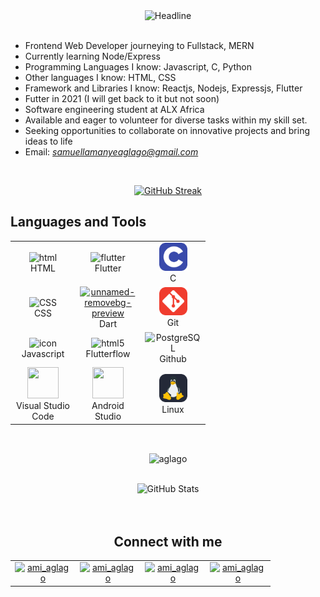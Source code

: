 <div align="center">
  <img src="https://readme-typing-svg.herokuapp.com?color=139ae1&size=32&center=true&vCenter=true&width=600&height=50&lines=Frontend+Developer;Journeying+to+full+stack;Neuroscience+Enthusiast" alt="Headline" />
</div>

<br>

- Frontend Web Developer journeying to Fullstack, MERN
- Currently learning Node/Express
- Programming Languages I know: Javascript, C, Python
- Other languages I know: HTML, CSS
- Framework and Libraries I know: Reactjs, Nodejs, Expressjs, Flutter
- Futter in 2021 (I will get back to it but not soon)
- Software engineering student at ALX Africa
- Available and eager to volunteer for diverse tasks within my skill set.
- Seeking opportunities to collaborate on innovative projects and bring ideas to life
- Email: *samuellamanyeaglago@gmail.com*

<br>

<div align="center">
  
  [![GitHub Streak](https://streak-stats.demolab.com/?user=aglago)](https://git.io/streak-stats)
</div>

## Languages and Tools
<!-- Languages table -->
<table align="center">
   <!-- Row 1 -->
   <tr>
     <!-- Column 2 -->
      <td align="center" width="90">
         <img src="https://upload.wikimedia.org/wikipedia/commons/thumb/3/38/HTML5_Badge.svg/1200px-HTML5_Badge.svg.png" alt="html" width="50" height="50"/>
         <br>HTML
      </td>
      <!-- Column 1 -->
      <td align="center" width="90">
         <img src="https://cdn.iconscout.com/icon/free/png-256/free-flutter-2038877-1720090.png" alt="flutter" width="45" height="45"/>
         <br>Flutter
      </td>
      <!-- Column 3 -->
      <td align="center" width="90">
        <img src="https://raw.githubusercontent.com/tandpfun/skill-icons/59059d9d1a2c092696dc66e00931cc1181a4ce1f/icons/C.svg" alt="icon" width="45" height="45" />
        <br>C
      </td>
   </tr>
   <!-- Row 2 -->
   <tr>
     <!-- Column 2 Data -->
      <td align="center" width="90">
         <img src="https://upload.wikimedia.org/wikipedia/commons/thumb/6/62/CSS3_logo.svg/800px-CSS3_logo.svg.png" alt="CSS" border="0" width="50" height="50">
         <br>CSS
      </td>
     <!-- Column 1 -->
      <td align="center" width="90">
         <a href="https://imgbb.com/"><img src="https://i.ibb.co/G3gwm9p/unnamed-removebg-preview.png" alt="unnamed-removebg-preview" border="0" width="55" height="55"></a>
         <br>Dart
      </td>
     <!-- Column 2 -->
      <td align="center" width="90">
         <img src="https://raw.githubusercontent.com/tandpfun/skill-icons/59059d9d1a2c092696dc66e00931cc1181a4ce1f/icons/Git.svg" width="45" height="45" alt="PostgreSQL" />
      <br>Git
      </td>
   </tr>
   <!-- Row 3 -->
   <tr>
     <!-- Column 3 -->
     <!-- Column 3 -->
      <td align="center" width="90">
         <img src="https://techstack-generator.vercel.app/js-icon.svg" alt="icon" width="45" height="45" />
      <br>Javascript
      </td>
      <td align="center" width="90">
         <img src="https://app.flutterflow.io/icons/ff-icon-192.png" alt="html5" width="50" height="50"/>
         <br>Flutterflow
      </td>
     <!-- Column 3 -->
      <td align="center" width="90">
         <img src="https://www.vectorlogo.zone/logos/github/github-icon.svg" width="45" height="45" alt="PostgreSQL" />
      <br>Github
      </td>
   </tr>
   <!-- Row 4-->
  <!-- Column 4 -->
      <td align="center" width="90">
         <img src="https://upload.wikimedia.org/wikipedia/commons/thumb/9/9a/Visual_Studio_Code_1.35_icon.svg/2048px-Visual_Studio_Code_1.35_icon.svg.png" width="50" height="50"/>
         <br>Visual Studio Code
      </td>
      <!-- Column 4 -->
      <td align="center" width="90">
         <img src="https://upload.wikimedia.org/wikipedia/commons/thumb/e/e3/Android_Studio_Icon_%282014-2019%29.svg/1200px-Android_Studio_Icon_%282014-2019%29.svg.png" width="50" height="50"/>
         <br>Android Studio
      </td>
      <!-- Column 4 -->
      <td align="center" width="90">
         <img src="https://raw.githubusercontent.com/tandpfun/skill-icons/59059d9d1a2c092696dc66e00931cc1181a4ce1f/icons/Linux-Dark.svg" width="45" height="45" alt="Laravel" />
      <br>Linux
      </td>
   </tr>
</table>

<br>
<p align="center">
   <img align="center" src="https://github-readme-stats.vercel.app/api/top-langs?username=aglago&show_icons=true&locale=en&layout=compact" alt="aglago" />
</p>

<br>

<div align="center">
    <img src="https://github-readme-stats.vercel.app/api?username=aglago&show_icons=true" alt="GitHub Stats" />
</div>
<br><br>

<h2 align="center"> Connect with me </h2>
<table align="center">
   <tr>
      <td align="center" width="90">
         <a href="https://twitter.com/ami_aglago" target="blank"><img align="center" src="https://raw.githubusercontent.com/rahuldkjain/github-profile-readme-generator/master/src/images/icons/Social/twitter.svg" alt="ami_aglago" height="30" width="40" /></a>
      </td>
      <td align="center" width="90">
         <a href="https://www.linkedin.com/in/aglago" target="blank"><img align="center" src="https://raw.githubusercontent.com/rahuldkjain/github-profile-readme-generator/master/src/images/icons/Social/linked-in-alt.svg" alt="ami_aglago" height="30" width="40" /></a>
      </td>
      <td align="center" width="90">
         <a href="https://www.instagram.com/ami_aglago" target="_blank"><img align="center" src="https://raw.githubusercontent.com/rahuldkjain/github-profile-readme-generator/master/src/images/icons/Social/instagram.svg" alt="ami_aglago" height="30" width="40" /></a>
      </td>
      <td align="center" width="90">
         <a href="https://wa.me/233509581027?text=Hello%20Samuella," target="blank"><img align="center" src="https://raw.githubusercontent.com/rahuldkjain/github-profile-readme-generator/master/src/images/icons/Social/whatsapp.svg" alt="ami_aglago" height="30" width="40" /></a>
      </td>
   </tr>
</table>
